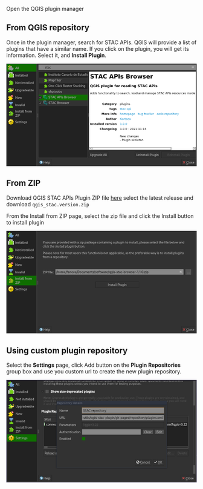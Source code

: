 Open the QGIS plugin manager

## From QGIS repository

Once in the plugin manager, search for STAC APIs. QGIS will provide a list of plugins that have a similar name. If you click on the plugin, you will get its information. Select it, and **Install Plugin**.

![image](images/install-from-repository.png)

## From ZIP

Download QGIS STAC APIs Plugin ZIP file [here](https://github.com/stac-utils/qgis-stac-plugin/releases) select the latest release and download `qgis_stac.version.zip`

From the Install from ZIP page, select the zip file and click the Install button to install plugin

![image](images/install-from-zip.png)



## Using custom plugin repository

Select the **Settings** page, click Add button on the **Plugin Repositories** group box and use you custom url to create the new plugin repository.

![image](images/add-repository.png)

